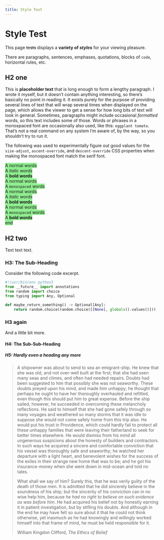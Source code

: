 ```yaml
---
title: Style Test
---
```


# Style Test

This page <s>tests</s> displays a **variety of *styles*** for your viewing
pleasure.

There are paragraphs, sentences, emphases, quotations, blocks of `code`,
horizontal rules, etc.

## H2 one

This is **placeholder text** that is long enough to form a lengthy paragraph.
I wrote it myself, but it doesn’t contain anything interesting, so there’s
basically no point in reading it. It exists purely for the purpose of providing
several lines of text that will wrap several times when displayed on the page,
which allows the viewer to get a sense for how long bits of text will look in
general. Sometimes, paragraphs might include occasional *formatted* words, so
this text includes some of those. Words or phrases in a monospaced font are
occasionally also used, like this: `eggplant tomato`. That’s not a real command
on any system I’m aware of, by the way, so you shouldn’t try to run it.

The following was used to experimentally figure out good values for the
`size-adjust`, `ascent-override`, and `descent-override` CSS properties
when making the monospaced font match the serif font.

<p id=line-height-test>
<span style="background-color: lightgreen;">A normal words<br></span>
<span style="background-color: lightgreen;">A <em>italic words</em><br></span>
<span style="background-color: lightgreen;">A <strong>bold words</strong><br></span>
<span style="background-color: lightgreen;">A normal words<br></span>
<span style="background-color: lightgreen;">A <code>monospaced</code> words<br></span>
<span style="background-color: lightgreen;">A normal words<br></span>
<span style="background-color: lightgreen;">A <em>italic words</em><br></span>
<span style="background-color: lightgreen;">A <strong>bold words</strong><br></span>
<span style="background-color: lightgreen;">A normal words<br></span>
<span style="background-color: lightgreen;">A <code>monospaced</code> words<br></span>
<span style="background-color: lightgreen;">A <strong>bold words</strong><br></span>
<span style="background-color: lightgreen;">end<br></span>
</p>
<script>
window.addEventListener("load", () => {
const test = document.querySelector("#line-height-test");
let prevChild = null;
for (const child of test.childNodes) {
    if (child.tagName != "SPAN") continue;
    if (prevChild != null) {
        const height = child.getBoundingClientRect().y - prevChild.getBoundingClientRect().y;
        prevChild.innerHTML = `(height=${height.toFixed(2)}) ` + prevChild.innerHTML;
    }
    prevChild = child;
}
});
</script>

## H2 two

Text text text.

### H3: The Sub-Heading

Consider the following code excerpt.

```python
#!/usr/bin/env python3
from __future__ import annotations
from random import choice
from typing import Any, Optional

def maybe_return_something() -> Optional[Any]:
    return random.choice(random.choice([[None], globals().values()]))
```

### H3 again

And a little bit more.

#### H4: The Sub-Sub-Heading

##### H5: Hardly even a heading any more

<blockquote cite="https://en.wikisource.org/wiki/The_Ethics_of_Belief">

A shipowner was about to send to sea an emigrant-ship. He knew that she was
old, and not over-well built at the first; that she had seen many seas and
climes, and often had needed repairs. Doubts had been suggested to him that
possibly she was not seaworthy. These doubts preyed upon his mind, and made
him unhappy; he thought that perhaps he ought to have her thoroughly
overhauled and refitted, even though this should put him to great expense.
Before the ship sailed, however, he succeeded in overcoming these melancholy
reflections. He said to himself that she had gone safely through so many
voyages and weathered so many storms that it was idle to suppose she would not
come safely home from this trip also. He would put his trust in Providence,
which could hardly fail to protect all these unhappy families that were
leaving their fatherland to seek for better times elsewhere. He would dismiss
from his mind all ungenerous suspicions about the honesty of builders and
contractors. In such ways he acquired a sincere and comfortable conviction
that his vessel was thoroughly safe and seaworthy; he watched her departure
with a light heart, and benevolent wishes for the success of the exiles in
their strange new home that was to be; and he got his insurance-money when she
went down in mid-ocean and told no tales.

What shall we say of him? Surely this, that he was verily guilty of the death
of those men. It is admitted that he did sincerely believe in the soundness of
his ship; but the sincerity of his conviction can in no wise help him, because
*he had no right to believe on such evidence as was before him*. He had
acquired his belief not by honestly earning it in patient investigation, but
by stifling his doubts. And although in the end he may have felt so sure about
it that he could not think otherwise, yet inasmuch as he had knowingly and
willingly worked himself into that frame of mind, he must be held responsible
for it.

<footer>William Kingdon Clifford, <cite>The Ethics of Belief</cite></footer>

</blockquote>
